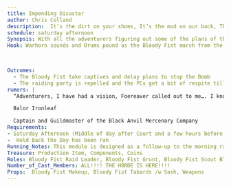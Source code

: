 ```yaml
---
title: Impending Disaster
author: Chris Colland
description:  It’s the dirt on your shoes, It’s the mud on our back, That makes us one in the Same! After a chaotic afternoon in the town of Stonewood, the Bloody Fist return to show their relentlessness again to the adventurers who remain. 
schedule: saturday afternoon
Synopsis: With all the adventurers figuring out some of the plans of the Bloody Fist and the Bomb being close to ready to detonate, the Bloody Fist suits up to keep them pinned down in the Tavern and take prisoners! The Bloody Fist are becoming agitated at this point with the adventurers having some progress on goal to thwart their plans so only one way to stop that, the Way of the Blade!
Hook: Warhorn sounds and Drums pound as the Bloody Fist march from the woods and begin their assault

 

Outcomes: 
  - The Bloody Fist take captives and delay plans to stop the Bomb
  - The raiding party is repelled and the PCs get a bit of respite till the fury of the Fist returns….
rumors: |
  “Adventurers, I have had a vision, Foereaver called out to me…. I know where a piece of it is being kept that isnt in the hand of the Bloody Fist. Come ask me after the Mausoleum is reopened on the second day of the market this gather… I can give you its location but i won't post it here cause the Bloody Fist might try to intercept. This weapon is something they fear, that is all I can say…”

  Balor Ironleaf

  Captain and Guildmaster of the Black Anvil Mercenary Company
Requirements: 
- Saturday Afternoon (Middle of day after Court and a few hours before Dinner)
-  Hold Back the Day has been ran 
Running_Notes: This module is designed as a follow-up to the morning raid module Hold Back the Day. Very similar in its implantation but more aggressive in nature. The Bloody Fist have been fighting since the break of dawn with both victories and losses so their demeanor is a bit more aggressive and fierce now with the deaths of their brothers and sisters. The NPCs should surround the Tavern and draw the PCs out and divide them into smaller teams and draw them away from a mass battle, go hunting at cabins, lurk on woodlines to draw people out to capture them. The Bloody Fist want to kill them but seeing them tortured by Bonesaw is more pleasing to these cruel Orcs cause they are Vel’Kaz’s division and they are all about fear and terror. Banter with the players and challenge them to combat, call them cowards for hiding in their tavern, do ANYTHING you can to get them outside the walls that keep them safe. Tell stories about how you have citizens tied up in the woods to exchange for their lives.
Treasure: Production Item, Components, Coins
Roles: Bloody Fist Raid Leader, Bloody Fist Grunt, Bloody Fist Scout Bloody Fist Shaman
Number_of_Cast_Members: ALL!!!! THE HORDE IS HERE!!!!
Props:  Bloody Fist Makeup, Bloody Fist Tabards /w Sash, Weapons
---
```










